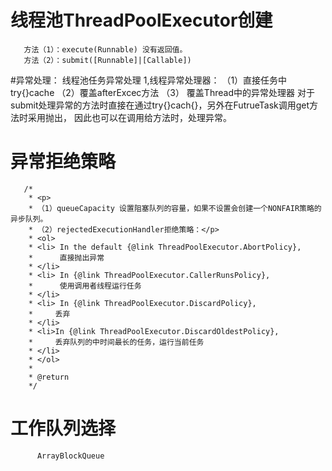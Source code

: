 # 线程池ThreadPoolExecutor创建
       方法（1）：execute(Runnable) 没有返回值。
       方法（2）：submit([Runnable]|[Callable]) 
   
#异常处理：
         线程池任务异常处理
         1,线程异常处理器：
           （1）直接任务中 try{}cache
           （2）覆盖afterExcec方法
           （3） 覆盖Thread中的异常处理器
            对于submit处理异常的方法时直接在通过try{}cach{}，另外在FutrueTask调用get方法时采用抛出，
             因此也可以在调用给方法时，处理异常。
  
# 异常拒绝策略  

       /*
        * <p>
        * （1）queueCapacity 设置阻塞队列的容量，如果不设置会创建一个NONFAIR策略的异步队列。
        * （2）rejectedExecutionHandler拒绝策略：</p>
        * <ol>
        * <li> In the default {@link ThreadPoolExecutor.AbortPolicy},
        *      直接抛出异常
        * </li>
        * <li> In {@link ThreadPoolExecutor.CallerRunsPolicy},
        *      使用调用者线程运行任务
        * </li>
        * <li> In {@link ThreadPoolExecutor.DiscardPolicy},
        *     丢弃
        * </li>
        * <li>In {@link ThreadPoolExecutor.DiscardOldestPolicy},
        *     丢弃队列的中时间最长的任务，运行当前任务
        * </li>
        * </ol>
        *
        * @return
        */
        
 # 工作队列选择
          ArrayBlockQueue               
